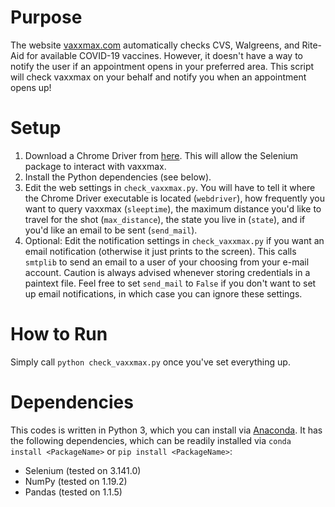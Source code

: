 # Purpose
The website [vaxxmax.com](http://vaxxmax.com/) automatically checks CVS, Walgreens, and Rite-Aid for available COVID-19 vaccines. However, it doesn't have a way to notify the user if an appointment opens in your preferred area. This script will check vaxxmax on your behalf and notify you when an appointment opens up!

# Setup
1. Download a Chrome Driver from [here](https://chromedriver.chromium.org). This will allow the Selenium package to interact with vaxxmax.
2. Install the Python dependencies (see below).
3. Edit the web settings in `check_vaxxmax.py`. You will have to tell it where the Chrome Driver executable is located (`webdriver`), how frequently you want to query vaxxmax (`sleeptime`), the maximum distance you'd like to travel for the shot (`max_distance`), the state you live in (`state`), and if you'd like an email to be sent (`send_mail`). 
4. Optional: Edit the notification settings in `check_vaxxmax.py` if you want an email notification (otherwise it just prints to the screen). This calls `smtplib` to send an email to a user of your choosing from your e-mail account. Caution is always advised whenever storing credentials in a paintext file. Feel free to set `send_mail` to `False` if you don't want to set up email notifications, in which case you can ignore these settings.

# How to Run
Simply call `python check_vaxxmax.py` once you've set everything up.

# Dependencies
This codes is written in Python 3, which you can install via [Anaconda](https://anaconda.com/). It has the following dependencies, which can be readily installed via `conda install <PackageName>` or `pip install <PackageName>`:
- Selenium (tested on 3.141.0)
- NumPy (tested on 1.19.2)
- Pandas (tested on 1.1.5)
